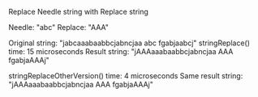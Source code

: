 Replace Needle string with Replace string

Needle: "abc"
Replace: "AAA"

Original string:    "jabcaaabaabbcjabncjaa abc fgabjaabcj"
stringReplace() time: 15 microseconds
Result string:      "jAAAaaabaabbcjabncjaa AAA fgabjaAAAj"

stringReplaceOtherVersion() time: 4 microseconds
Same result string: "jAAAaaabaabbcjabncjaa AAA fgabjaAAAj"
